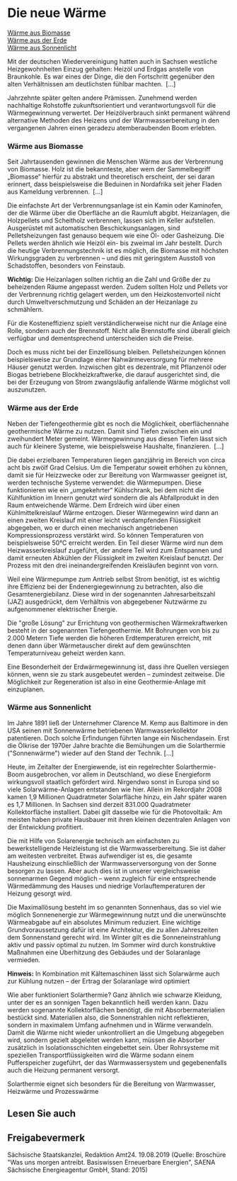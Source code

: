# Die neue Wärme

[Wärme aus Biomasse](#Biomasse "Biomasse")  
[Wärme aus der Erde](#Erdwaerme "Erdwaerme")  
[Wärme aus Sonnenlicht](#Solarwaerme "Solarwaerme")

Mit der deutschen Wiedervereinigung hatten auch in Sachsen westliche Heizgewohnheiten Einzug gehalten: Heizöl und Erdgas anstelle von Braunkohle. Es war eines der Dinge, die den Fortschritt gegenüber den alten Verhältnissen am deutlichsten fühlbar machten. [...]

Jahrzehnte später gelten andere Prämissen. Zunehmend werden nachhaltige Rohstoffe zukunftsorientiert und verantwortungsvoll für die Wärmegewinnung verwertet. Der Heizölverbrauch sinkt permanent während alternative Methoden des Heizens und der Warmwasserbereitung in den vergangenen Jahren einen geradezu atemberaubenden Boom erlebten.

### Wärme aus Biomasse

Seit Jahrtausenden gewinnen die Menschen Wärme aus der Verbrennung von Biomasse. Holz ist die bekannteste, aber wem der Sammelbegriff „Biomasse“ hierfür zu abstrakt und theoretisch erscheint, der sei daran erinnert, dass beispielsweise die Beduinen in Nordafrika seit jeher Fladen aus Kameldung verbrennen. [...]

Die einfachste Art der Verbrennungsanlage ist ein Kamin oder Kaminofen, der die Wärme über die Oberfläche an die Raumluft abgibt. Heizanlagen, die Holzpellets und Scheitholz verbrennen, lassen sich im Keller aufstellen. Ausgerüstet mit automatischen Beschickungsanlagen, sind Pelletsheizungen fast genauso bequem wie eine Öl- oder Gasheizung. Die Pellets werden ähnlich wie Heizöl ein- bis zweimal im Jahr bestellt. Durch die heutige Verbrennungstechnik ist es möglich, die Biomasse mit höchsten Wirkungsgraden zu verbrennen – und dies mit geringstem Ausstoß von Schadstoffen, besonders von Feinstaub.

**Wichtig:** Die Heizanlagen sollten richtig an die Zahl und Größe der zu beheizenden Räume angepasst werden. Zudem sollten Holz und Pellets vor der Verbrennung richtig gelagert werden, um den Heizkostenvorteil nicht durch Umweltverschmutzung und Schäden an der Heizanlage zu schmählern.

Für die Kosteneffizienz spielt verständlicherweise nicht nur die Anlage eine Rolle, sondern auch der Brennstoff. Nicht alle Brennstoffe sind überall gleich verfügbar und dementsprechend unterscheiden sich die Preise.

Doch es muss nicht bei der Einzellösung bleiben. Pelletsheizungen können beispielsweise zur Grundlage einer Nahwärmeversorgung für mehrere Häuser genutzt werden. Inzwischen gibt es dezentrale, mit Pflanzenöl oder Biogas betriebene Blockheizkraftwerke, die darauf ausgerichtet sind, die bei der Erzeugung von Strom zwangsläufig anfallende Wärme möglichst voll auszunutzen.

### Wärme aus der Erde

Neben der Tiefengeothermie gibt es noch die Möglichkeit, oberflächennahe geothermische Wärme zu nutzen. Damit sind Tiefen zwischen ein und zweihundert Meter gemeint. Wärmegewinnung aus diesen Tiefen lässt sich auch für kleinere Systeme, wie beispielsweise Haushalte, finanzieren. [...]

Die dabei erzielbaren Temperaturen liegen ganzjährig im Bereich von circa acht bis zwölf Grad Celsius. Um die Temperatur soweit erhöhen zu können, damit sie für Heizzwecke oder zur Bereitung von Warmwasser geeignet ist, werden technische Systeme verwendet: die Wärmepumpen. Diese funktionieren wie ein „umgekehrter“ Kühlschrank, bei dem nicht die Kühlfunktion im Innern genutzt wird sondern die als Abfallprodukt in den Raum entweichende Wärme. Dem Erdreich wird über einen Kühlmittelkreislauf Wärme entzogen. Dieser Wärmegewinn wird dann an einen zweiten Kreislauf mit einer leicht verdampfenden Flüssigkeit abgegeben, wo er durch einen mechanisch angetriebenen Kompressionsprozess verstärkt wird. So können Temperaturen von beispielsweise 50°C erreicht werden. Ein Teil dieser Wärme wird nun dem Heizwasserkreislauf zugeführt, der andere Teil wird zum Entspannen und damit erneuten Abkühlen der Flüssigkeit im zweiten Kreislauf benutzt. Der Prozess mit den drei ineinandergreifenden Kreisläufen beginnt von vorn.

Weil eine Wärmepumpe zum Antrieb selbst Strom benötigt, ist es wichtig ihre Effizienz bei der Endenergiegewinnung zu betrachten, also die Gesamtenergiebilanz. Diese wird in der sogenannten Jahresarbeitszahl (JAZ) ausgedrückt, dem Verhältnis von abgegebener Nutzwärme zu aufgenommener elektrischer Energie.

Die "große Lösung" zur Errichtung von geothermischen Wärmekraftwerken besteht in der sogenannten Tiefengeothermie. Mit Bohrungen von bis zu 2.000 Metern Tiefe werden die höheren Erdtemperaturen erreicht, mit denen dann über Wärmetauscher direkt auf dem gewünschten Temperaturniveau geheizt werden kann.

Eine Besonderheit der Erdwärmegewinnung ist, dass ihre Quellen versiegen können, wenn sie zu stark ausgebeutet werden – zumindest zeitweise. Die Möglichkeit zur Regeneration ist also in eine Geothermie-Anlage mit einzuplanen.

### Wärme aus Sonnenlicht

Im Jahre 1891 ließ der Unternehmer Clarence M. Kemp aus Baltimore in den USA seinen mit Sonnenwärme betriebenen Warmwasserkollektor patentieren. Doch solche Erfindungen führten lange ein Nischendasein. Erst die Ölkrise der 1970er Jahre brachte die Bemühungen um die Solarthermie ("Sonnenwärme") wieder auf den Stand der Technik. [...]

Heute, im Zeitalter der Energiewende, ist ein regelrechter Solarthermie-Boom ausgebrochen, vor allem in Deutschland, wo diese Energieform wirkungsvoll staatlich gefördert wird. Nirgendwo sonst in Europa sind so viele Solarwärme-Anlagen entstanden wie hier. Allein im Rekordjahr 2008 kamen 1,9 Millionen Quadratmeter Solarfläche hinzu, ein Jahr später waren es 1,7 Millionen. In Sachsen sind derzeit 831.000 Quadratmeter Kollektorfläche installiert. Dabei gilt dasselbe wie für die Photovoltaik: Am meisten haben private Hausbauer mit ihren kleinen dezentralen Anlagen von der Entwicklung profitiert.

Die mit Hilfe von Solarenergie technisch am einfachsten zu bewerkstelligende Heizleistung ist die Warmwasserbereitung. Sie ist daher am weitesten verbreitet. Etwas aufwendiger ist es, die gesamte Hausheizung einschließlich der Warmwasserversorgung von der Sonne besorgen zu lassen. Aber auch dies ist in unserer vergleichsweise sonnenarmen Gegend möglich – wenn zugleich für eine entsprechende Wärmedämmung des Hauses und niedrige Vorlauftemperaturen der Heizung gesorgt wird.

Die Maximallösung besteht im so genannten Sonnenhaus, das so viel wie möglich Sonnenenergie zur Wärmegewinnung nutzt und die unerwünschte Wärmeabgabe auf ein absolutes Minimum reduziert. Eine wichtige Grundvoraussetzung dafür ist eine Architektur, die zu allen Jahreszeiten dem Sonnenstand gerecht wird. Im Winter gilt es die Sonneneinstrahlung aktiv und passiv optimal zu nutzen. Im Sommer wird durch konstruktive Maßnahmen eine Überhitzung des Gebäudes und der Solaranlage vermieden.

**Hinweis:** In Kombination mit Kältemaschinen lässt sich Solarwärme auch zur Kühlung nutzen – der Ertrag der Solaranlage wird optimiert

Wie aber funktioniert Solarthermie? Ganz ähnlich wie schwarze Kleidung, unter der es an sonnigen Tagen bekanntlich heiß werden kann. Dazu werden sogenannte Kollektorflächen benötigt, die mit Absorbermaterialien bestückt sind. Materialien also, die Sonnenstrahlen nicht reflektieren, sondern in maximalem Umfang aufnehmen und in Wärme verwandeln. Damit die Wärme nicht wieder unkontrolliert an die Umgebung abgegeben wird, sondern gezielt abgeleitet werden kann, müssen die Absorber zusätzlich in Isolationsschichten eingebettet sein. Über Rohrsysteme mit speziellen Transportflüssigkeiten wird die Wärme sodann einem Pufferspeicher zugeführt, der das Warmwassersystem und gegebenenfalls auch die Heizung permanent versorgt.

Solarthermie eignet sich besonders für die Bereitung von Warmwasser, Heizwärme und Prozesswärme

## Lesen Sie auch

## Freigabevermerk

Sächsische Staatskanzlei, Redaktion Amt24. 19.08.2019 (Quelle: Broschüre "Was uns morgen antreibt. Basiswissen Erneuerbare Energien", SAENA Sächsische Energieagentur GmbH, Stand: 2015)

